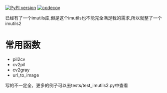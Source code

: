 [![PyPI version](https://badge.fury.io/py/imutils2.svg)](https://badge.fury.io/py/imutils2)
[![codecov](https://codecov.io/gh/codeskyblue/imutils2/branch/master/graph/badge.svg?token=XZP5cusLGW)](https://codecov.io/gh/codeskyblue/imutils2)

已经有了一个imutils库,但是这个imutils也不能完全满足我的需求,所以就整了一个imutils2

# 常用函数
- pil2cv
- cv2pil
- cv2gray
- url_to_image

写的不一定全，更多的例子可以去tests/test_imutils2.py中查看